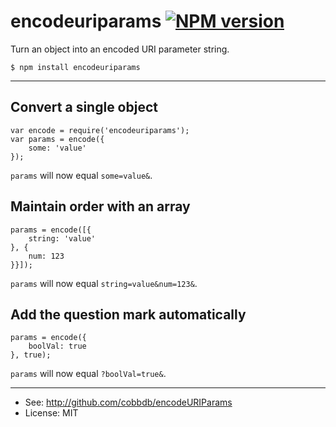 # encodeuriparams [![NPM version](https://badge.fury.io/js/encodeURIParams.svg)](http://badge.fury.io/js/encodeURIParams)

Turn an object into an encoded URI parameter string.

    $ npm install encodeuriparams

-------------
## Convert a single object

    var encode = require('encodeuriparams');
    var params = encode({
        some: 'value'
    });

`params` will now equal `some=value&`.

## Maintain order with an array

    params = encode([{
        string: 'value'
    }, {
        num: 123
    }}]);

`params` will now equal `string=value&num=123&`.

## Add the question mark automatically

    params = encode({
        boolVal: true
    }, true);

`params` will now equal `?boolVal=true&`.

---------
* See: http://github.com/cobbdb/encodeURIParams
* License: MIT
